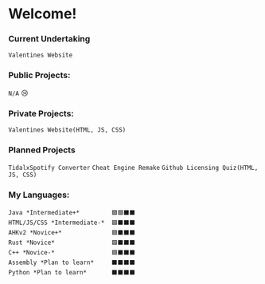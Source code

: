 # Welcome!

### Current Undertaking
`Valentines Website`

### Public Projects:
`N/A`
😢

### Private Projects:
`Valentines Website(HTML, JS, CSS)`

### Planned Projects
`TidalxSpotify Converter`
`Cheat Engine Remake`
`Github Licensing Quiz(HTML, JS, CSS)`

### My Languages:
    Java *Intermediate+*         🟩🟩⬛⬛
    HTML/JS/CSS *Intermediate-*  🟩⬛⬛⬛
    AHKv2 *Novice+*              🟩⬛⬛⬛
    Rust *Novice*                🟩⬛⬛⬛
    C++ *Novice-*                🟩⬛⬛⬛
    Assembly *Plan to learn*     ⬛⬛⬛⬛
    Python *Plan to learn*       ⬛⬛⬛⬛
